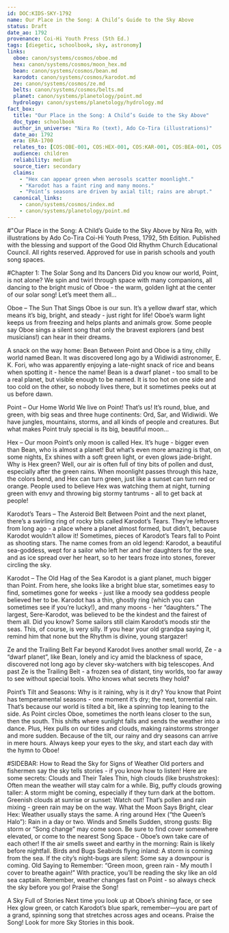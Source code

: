 ```yaml
---
id: DOC:KIDS-SKY-1792
name: Our Place in the Song: A Child’s Guide to the Sky Above
status: Draft
date_ao: 1792
provenance: Coi-Hi Youth Press (5th Ed.)
tags: [diegetic, schoolbook, sky, astronomy]
links:
  oboe: canon/systems/cosmos/oboe.md
  hex: canon/systems/cosmos/moon_hex.md
  bean: canon/systems/cosmos/bean.md
  karodot: canon/systems/cosmos/karodot.md
  ze: canon/systems/cosmos/ze.md
  belts: canon/systems/cosmos/belts.md
  planet: canon/systems/planetology/point.md
  hydrology: canon/systems/planetology/hydrology.md
fact_box:
  title: "Our Place in the Song: A Child’s Guide to the Sky Above"
  doc_type: schoolbook
  author_in_universe: "Nira Ro (text), Ado Co-Tira (illustrations)"
  date_ao: 1792
  era: ERA-1700
  relates_to: [COS:OBE-001, COS:HEX-001, COS:KAR-001, COS:BEA-001, COS:ZE-001, COS:BEL-001, GEO:SYS-001, GEO:WAT-001]
  audience: children
  reliability: medium
  source_tier: secondary
  claims:
    - "Hex can appear green when aerosols scatter moonlight."
    - "Karodot has a faint ring and many moons."
    - "Point’s seasons are driven by axial tilt; rains are abrupt."
  canonical_links:
    - canon/systems/cosmos/index.md
    - canon/systems/planetology/point.md
---
```



#"Our Place in the Song: A Child’s Guide to the Sky Above
by Nira Ro, with illustrations by Ado Co-Tira
Coi-Hi Youth Press, 1792, 5th Edition. Published with the blessing and support of the Good Old Rhythm Church Educational Council. All rights reserved. Approved for use in parish schools and youth song spaces.

#Chapter 1: The Solar Song and Its Dancers
Did you know our world, Point, is not alone? We spin and twirl through space with many companions, all dancing to the bright music of Oboe - the warm, golden light at the center of our solar song! Let’s meet them all…

Oboe – The Sun That Sings
Oboe is our sun. It’s a yellow dwarf star, which means it’s big, bright, and steady - just right for life! Oboe’s warm light keeps us from freezing and helps plants and animals grow. Some people say Oboe sings a silent song that only the bravest explorers (and best musicians!) can hear in their dreams.

A snack on the way home: Bean
Between Point and Oboe is a tiny, chilly world named Bean. It was discovered long ago by a Widiwidi astronomer, E. K. Fori, who was apparently enjoying a late-night snack of rice and beans when spotting it - hence the name!
Bean is a dwarf planet - too small to be a real planet, but visible enough to be named. It is too hot on one side and too cold on the other, so nobody lives there, but it sometimes peeks out at us before dawn.

Point – Our Home World
We live on Point! That’s us! It’s round, blue, and green, with big seas and three huge continents: Ord, Sar, and Widiwidi. We have jungles, mountains, storms, and all kinds of people and creatures.
But what makes Point truly special is its big, beautiful moon…

Hex – Our moon
Point’s only moon is called Hex. It’s huge - bigger even than Bean, who is almost a planet! But what’s even more amazing is that, on some nights, Ex shines with a soft green light, or even glows jade-bright.
Why is Hex green? Well, our air is often full of tiny bits of pollen and dust, especially after the green rains. When moonlight passes through this haze, the colors bend, and Hex can turn green, just like a sunset can turn red or orange.
People used to believe Hex was watching them at night, turning green with envy and throwing big stormy tantrums - all to get back at people!

Karodot’s Tears – The Asteroid Belt
Between Point and the next planet, there’s a swirling ring of rocky bits called Karodot’s Tears. They’re leftovers from long ago - a place where a planet almost formed, but didn’t, because Karodot wouldn’t allow it! Sometimes, pieces of Karodot’s Tears fall to Point as shooting stars.
The name comes from an old legend: Karodot, a beautiful sea-goddess, wept for a sailor who left her and her daughters for the sea, and as ice spread over her heart, so to her tears froze into stones, forever circling the sky.

Karodot – The Old Hag of the Sea
Karodot is a giant planet, much bigger than Point. From here, she looks like a bright blue star, sometimes easy to find, sometimes gone for weeks - just like a moody sea goddess people believed her to be.
Karodot has a thin, ghostly ring (which you can sometimes see if you’re lucky!), and many moons - her “daughters.” The largest, Sere-Karodot, was believed to be the kindest and the fairest of them all. 
Did you know? Some sailors still claim Karodot’s moods stir the seas. This, of course, is very silly. If you hear your old grandpa saying it, remind him that none but the Rhythm is divine, young stargazer!

Ze and the Trailing Belt
Far beyond Karodot lives another small world, Ze - a “dwarf planet”, like Bean, lonely and icy amid the blackness of space, discovered not long ago by clever sky-watchers with big telescopes.
And past Ze is the Trailing Belt - a frozen sea of distant, tiny worlds, too far away to see without special tools. Who knows what secrets they hold?

Point’s Tilt and Seasons: Why is it raining, why is it dry?
You know that Point has temperamental seasons - one moment it’s dry; the next, torrential rain. That’s because our world is tilted a bit, like a spinning top leaning to the side.
As Point circles Oboe, sometimes the north leans closer to the sun, then the south. This shifts where sunlight falls and sends the weather into a dance. Plus, Hex pulls on our tides and clouds, making rainstorms stronger and more sudden.
Because of the tilt, our rainy and dry seasons can arrive in mere hours. Always keep your eyes to the sky, and start each day with the hymn to Oboe! 

#SIDEBAR: How to Read the Sky for Signs of Weather
Old porters and fishermen say the sky tells stories - if you know how to listen! Here are some secrets:
Clouds and Their Tales
Thin, high clouds (like brushstrokes): Often mean the weather will stay calm for a while.
Big, puffy clouds growing taller: A storm might be coming, especially if they turn dark at the bottom.
Greenish clouds at sunrise or sunset: Watch out! That’s pollen and rain mixing - green rain may be on the way.
What the Moon Says
Bright, clear Hex: Weather usually stays the same.
A ring around Hex (“the Queen’s Halo”): Rain in a day or two.
Winds and Smells
Sudden, strong gusts: Big storm or “Song change” may come soon. Be sure to find cover somewhere elevated, or come to the nearest Song Space - Oboe’s own take care of each other!
If the air smells sweet and earthy in the morning: Rain is likely before nightfall.
Birds and Bugs
Seabirds flying inland: A storm is coming from the sea.
If the city’s night-bugs are silent: Some say a downpour is coming.
Old Saying to Remember:
“Green moon, green rain -
My mouth I cover to breathe again!”
With practice, you’ll be reading the sky like an old sea captain. Remember, weather changes fast on Point - so always check the sky before you go! Praise the Song!

A Sky Full of Stories
Next time you look up at Oboe’s shining face, or see Hex glow green, or catch Karodot’s blue spark, remember—you are part of a grand, spinning song that stretches across ages and oceans.
Praise the Song!
Look for more Sky Stories in this book.